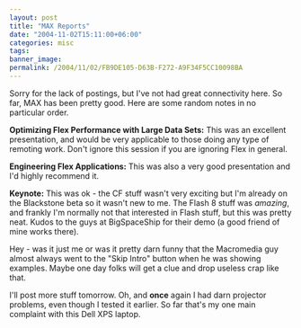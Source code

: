 ```yaml
---
layout: post
title: "MAX Reports"
date: "2004-11-02T15:11:00+06:00"
categories: misc 
tags: 
banner_image: 
permalink: /2004/11/02/FB9DE105-D63B-F272-A9F34F5CC10098BA
---
```


Sorry for the lack of postings, but I've not had great connectivity here. So far, MAX has been pretty good. Here are some random notes in no particular order.

<b>Optimizing Flex Performance with Large Data Sets:</b> This was an excellent presentation, and would be very applicable to those doing any type of remoting work. Don't ignore this session if you are ignoring Flex in general.

<b>Engineering Flex Applications:</b> This was also a very good presentation and I'd highly recommend it.

<b>Keynote:</b> This was ok - the CF stuff wasn't very exciting but I'm already on the Blackstone beta so it wasn't new to me. The Flash 8 stuff was <i>amazing</i>, and frankly I'm normally not that interested in Flash stuff, but this was pretty neat. Kudos to the guys at BigSpaceShip for their demo (a good friend of mine works there).

Hey - was it just me or was it pretty darn funny that the Macromedia guy almost always went to the "Skip Intro" button when he was showing examples. Maybe one day folks will get a clue and drop useless crap like that.

I'll post more stuff tomorrow. Oh, and <b>once</b> again I had darn projector problems, even though I tested it earlier. So far that's my one main complaint with this Dell XPS laptop.